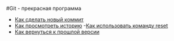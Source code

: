 #Git - прекрасная программа
- [Как сделать новый коммит](./commmit_help.md)
- [Как просмотреть историю](./log_help.md)
-[Как использовать команду reset](./reset_help.md)
- [Как вернуться к прошлой версии](./reset_help.md)
